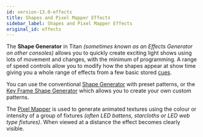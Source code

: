```yaml
---
id: version-13.0-effects
title: Shapes and Pixel Mapper Effects
sidebar_label: Shapes and Pixel Mapper Effects
original_id: effects
---
```


The **Shape Generator** in Titan *(sometimes known as an Effects Generator on
other consoles)* allows you to quickly create exciting light shows using
lots of movement and changes, with the minimum of programming. A range
of speed controls allow you to modify how the shapes appear at show time
giving you a whole range of effects from a few basic stored [cues](cues.md).

You can use the conventional 
[Shape Generator](effects/shape-generator.md) with preset patterns, or
the [Key Frame Shape Generator](effects/key-frame-shapes.md) which allows you to create your own custom
patterns.

The [Pixel Mapper](effects/pixel-mapper.md) is used to generate animated textures using the colour
or intensity of a group of fixtures *(often LED battens, starcloths or
LED web type fixtures)*. When viewed at a distance the effect becomes
clearly visible.